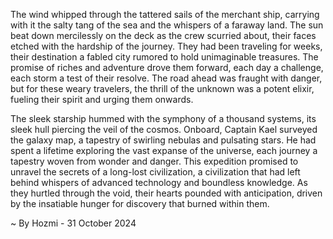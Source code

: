
The wind whipped through the tattered sails of the merchant ship, carrying with it the salty tang of the sea and the whispers of a faraway land. The sun beat down mercilessly on the deck as the crew scurried about, their faces etched with the hardship of the journey. They had been traveling for weeks, their destination a fabled city rumored to hold unimaginable treasures. The promise of riches and adventure drove them forward, each day a challenge, each storm a test of their resolve. The road ahead was fraught with danger, but for these weary travelers, the thrill of the unknown was a potent elixir, fueling their spirit and urging them onwards.

The sleek starship hummed with the symphony of a thousand systems, its sleek hull piercing the veil of the cosmos. Onboard, Captain Kael surveyed the galaxy map, a tapestry of swirling nebulas and pulsating stars. He had spent a lifetime exploring the vast expanse of the universe, each journey a tapestry woven from wonder and danger. This expedition promised to unravel the secrets of a long-lost civilization, a civilization that had left behind whispers of advanced technology and boundless knowledge. As they hurtled through the void, their hearts pounded with anticipation, driven by the insatiable hunger for discovery that burned within them. 

~ By Hozmi - 31 October 2024
